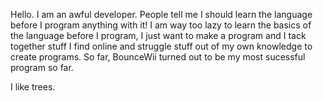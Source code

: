 Hello. I am an awful developer. People tell me I should learn the language before I program anything with it! I am way too lazy to learn the basics of the language before I program, I just want to make a program and I tack together stuff I find online and struggle stuff out of my own knowledge to create programs.
So far, BounceWii turned out to be my most sucessful program so far. 

I like trees.
